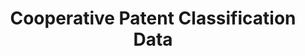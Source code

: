 ---
layout: default
bigquery: https://console.cloud.google.com/bigquery?p=patents-public-data&d=cpc&page=dataset
citation: '“Cooperative Patent Classification” by the EPO and USPTO, for public use. '
contributors: EPO, USPTO
cost: None
description: Cooperative Patent Classification Data contains the scheme and definitions
  of the Cooperative Patent Classification system for classifying patent documents.
  The CPC is the result of a partnership between the EPO and the USPTO in their joint
  effort to develop a common, internationally compatible classification system for
  technical documents, in particular patent publications, which will be used by both
  offices in the patent granting process
documentation: https://www.cooperativepatentclassification.org/cpcSchemeAndDefinitions
last_edit: Mon, 04 Apr 2022 19:07:06 GMT
location: https://www.cooperativepatentclassification.org/index
maintained_by: USPTO, EPO
schema_fields: '[''ipc_concordant'', ''level'', ''not_allocatable'', ''residual_references'',
  ''definition'', ''limitingReferences'', ''synonyms'', ''title_part'', ''additional_only'',
  ''informativeReferences'', ''symbol'', ''notAllocatable'', ''titlePart'', ''title_full'',
  ''sizeCache'', ''child_groups'', ''status'', ''residualReferences'', ''limiting_references'',
  ''application_references'', ''date_revised'', ''informative_references'', ''titleFull'',
  ''glossary'', ''parents'', ''dateRevised'', ''applicationReferences'', ''childGroups'',
  ''breakdown_code'', ''ipcConcordant'', ''breakdownCode'', ''children'']'
shortname: cooperative_patent_classification
tags:
- patents
- science
title: Cooperative Patent Classification Data
uuid: 984374a7-16e9-4b35-9445-458daceb01bf
---